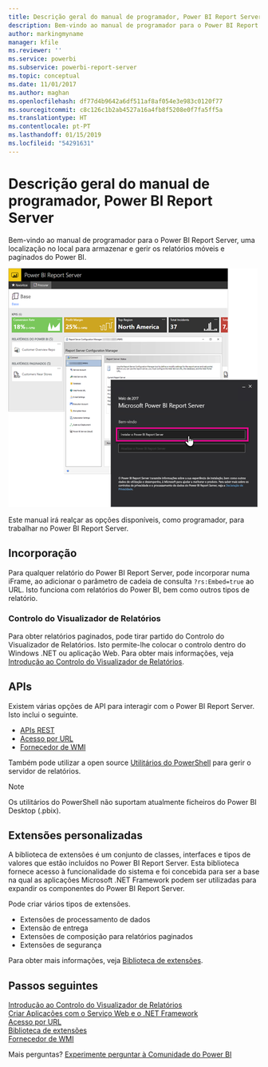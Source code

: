 ```yaml
---
title: Descrição geral do manual de programador, Power BI Report Server
description: Bem-vindo ao manual de programador para o Power BI Report Server, uma localização no local para armazenar e gerir os relatórios móveis e paginados do Power BI.
author: markingmyname
manager: kfile
ms.reviewer: ''
ms.service: powerbi
ms.subservice: powerbi-report-server
ms.topic: conceptual
ms.date: 11/01/2017
ms.author: maghan
ms.openlocfilehash: df77d4b9642a6df511af8af054e3e983c0120f77
ms.sourcegitcommit: c8c126c1b2ab4527a16a4fb8f5208e0f7fa5ff5a
ms.translationtype: HT
ms.contentlocale: pt-PT
ms.lasthandoff: 01/15/2019
ms.locfileid: "54291631"
---
```

# <a name="developer-handbook-overview-power-bi-report-server"></a>Descrição geral do manual de programador, Power BI Report Server
Bem-vindo ao manual de programador para o Power BI Report Server, uma localização no local para armazenar e gerir os relatórios móveis e paginados do Power BI.

![](media/developer-handbook-overview/admin-handbook.png)

Este manual irá realçar as opções disponíveis, como programador, para trabalhar no Power BI Report Server.

## <a name="embedding"></a>Incorporação
Para qualquer relatório do Power BI Report Server, pode incorporar numa iFrame, ao adicionar o parâmetro de cadeia de consulta `?rs:Embed=true` ao URL. Isto funciona com relatórios do Power BI, bem como outros tipos de relatório.

### <a name="report-viewer-control"></a>Controlo do Visualizador de Relatórios
Para obter relatórios paginados, pode tirar partido do Controlo do Visualizador de Relatórios. Isto permite-lhe colocar o controlo dentro do Windows .NET ou aplicação Web. Para obter mais informações, veja [Introdução ao Controlo do Visualizador de Relatórios](https://docs.microsoft.com/sql/reporting-services/application-integration/integrating-reporting-services-using-reportviewer-controls-get-started).

## <a name="apis"></a>APIs
Existem várias opções de API para interagir com o Power BI Report Server. Isto inclui o seguinte.

* [APIs REST](rest-api.md)
* [Acesso por URL](https://docs.microsoft.com/sql/reporting-services/url-access-ssrs)
* [Fornecedor de WMI](https://docs.microsoft.com/sql/reporting-services/wmi-provider-library-reference/reporting-services-wmi-provider-library-reference-ssrs)

Também pode utilizar a open source [Utilitários do PowerShell](https://github.com/Microsoft/ReportingServicesTools) para gerir o servidor de relatórios.

> [!NOTE]
> Os utilitários do PowerShell não suportam atualmente ficheiros do Power BI Desktop (.pbix).
> 
> 

## <a name="custom-extensions"></a>Extensões personalizadas
A biblioteca de extensões é um conjunto de classes, interfaces e tipos de valores que estão incluídos no Power BI Report Server. Esta biblioteca fornece acesso à funcionalidade do sistema e foi concebida para ser a base na qual as aplicações Microsoft .NET Framework podem ser utilizadas para expandir os componentes do Power BI Report Server.

Pode criar vários tipos de extensões.

* Extensões de processamento de dados
* Extensão de entrega
* Extensões de composição para relatórios paginados
* Extensões de segurança

Para obter mais informações, veja [Biblioteca de extensões](https://docs.microsoft.com/sql/reporting-services/extensions/reporting-services-extension-library).

## <a name="next-steps"></a>Passos seguintes
[Introdução ao Controlo do Visualizador de Relatórios](https://docs.microsoft.com/sql/reporting-services/application-integration/integrating-reporting-services-using-reportviewer-controls-get-started)  
[Criar Aplicações com o Serviço Web e o .NET Framework](https://docs.microsoft.com/sql/reporting-services/report-server-web-service/net-framework/building-applications-using-the-web-service-and-the-net-framework)  
[Acesso por URL](https://docs.microsoft.com/sql/reporting-services/url-access-ssrs)  
[Biblioteca de extensões](https://docs.microsoft.com/sql/reporting-services/extensions/reporting-services-extension-library)  
[Fornecedor de WMI](https://docs.microsoft.com/sql/reporting-services/wmi-provider-library-reference/reporting-services-wmi-provider-library-reference-ssrs)

Mais perguntas? [Experimente perguntar à Comunidade do Power BI](https://community.powerbi.com/)

